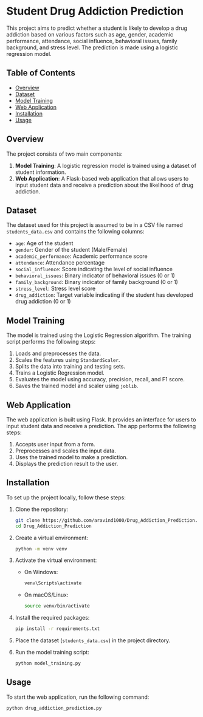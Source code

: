 # Student Drug Addiction Prediction

This project aims to predict whether a student is likely to develop a drug addiction based on various factors such as age, gender, academic performance, attendance, social influence, behavioral issues, family background, and stress level. The prediction is made using a logistic regression model.

## Table of Contents

- [Overview](#overview)
- [Dataset](#dataset)
- [Model Training](#model-training)
- [Web Application](#web-application)
- [Installation](#installation)
- [Usage](#usage)

## Overview

The project consists of two main components:
1. **Model Training**: A logistic regression model is trained using a dataset of student information.
2. **Web Application**: A Flask-based web application that allows users to input student data and receive a prediction about the likelihood of drug addiction.

## Dataset

The dataset used for this project is assumed to be in a CSV file named `students_data.csv` and contains the following columns:
- `age`: Age of the student
- `gender`: Gender of the student (Male/Female)
- `academic_performance`: Academic performance score
- `attendance`: Attendance percentage
- `social_influence`: Score indicating the level of social influence
- `behavioral_issues`: Binary indicator of behavioral issues (0 or 1)
- `family_background`: Binary indicator of family background (0 or 1)
- `stress_level`: Stress level score
- `drug_addiction`: Target variable indicating if the student has developed drug addiction (0 or 1)

## Model Training

The model is trained using the Logistic Regression algorithm. The training script performs the following steps:
1. Loads and preprocesses the data.
2. Scales the features using `StandardScaler`.
3. Splits the data into training and testing sets.
4. Trains a Logistic Regression model.
5. Evaluates the model using accuracy, precision, recall, and F1 score.
6. Saves the trained model and scaler using `joblib`.

## Web Application

The web application is built using Flask. It provides an interface for users to input student data and receive a prediction. The app performs the following steps:
1. Accepts user input from a form.
2. Preprocesses and scales the input data.
3. Uses the trained model to make a prediction.
4. Displays the prediction result to the user.

## Installation

To set up the project locally, follow these steps:

1. Clone the repository:
    ```bash
    git clone https://github.com/aravind1000/Drug_Addiction_Prediction.git
    cd Drug_Addiction_Prediction
    ```

2. Create a virtual environment:
    ```bash
    python -m venv venv
    ```

3. Activate the virtual environment:
    - On Windows:
        ```bash
        venv\Scripts\activate
        ```
    - On macOS/Linux:
        ```bash
        source venv/bin/activate
        ```

4. Install the required packages:
    ```bash
    pip install -r requirements.txt
    ```

5. Place the dataset (`students_data.csv`) in the project directory.

6. Run the model training script:
    ```bash
    python model_training.py
    ```

## Usage

To start the web application, run the following command:
```bash
python drug_addiction_prediction.py
